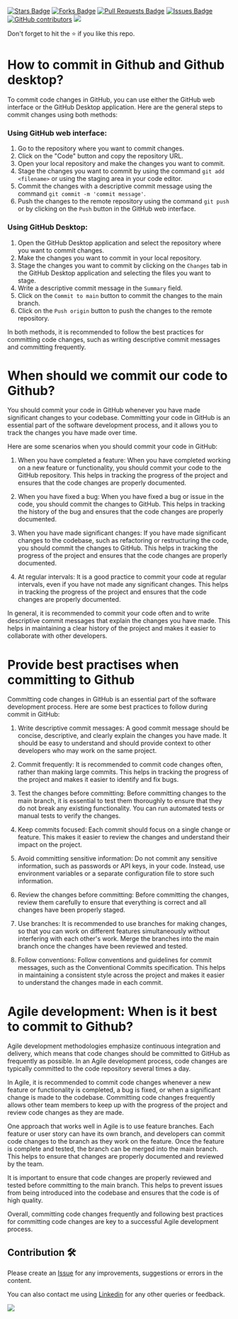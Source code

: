 <a href="https://github.com/drshahizan/learn-github/stargazers"><img src="https://img.shields.io/github/stars/drshahizan/learn-github" alt="Stars Badge"/></a>
<a href="https://github.com/drshahizan/learn-github/network/members"><img src="https://img.shields.io/github/forks/drshahizan/learn-github" alt="Forks Badge"/></a>
<a href="https://github.com/drshahizan/learn-github/pulls"><img src="https://img.shields.io/github/issues-pr/drshahizan/learn-github" alt="Pull Requests Badge"/></a>
<a href="https://github.com/drshahizan/learn-github/issues"><img src="https://img.shields.io/github/issues/drshahizan/learn-github" alt="Issues Badge"/></a>
<a href="https://github.com/drshahizan/learn-github/graphs/contributors"><img alt="GitHub contributors" src="https://img.shields.io/github/contributors/drshahizan/learn-github?color=2b9348"></a>
![](https://visitor-badge.glitch.me/badge?page_id=drshahizan/learn-github)

Don't forget to hit the :star: if you like this repo.

# How to commit in Github and Github desktop?
To commit code changes in GitHub, you can use either the GitHub web interface or the GitHub Desktop application. Here are the general steps to commit changes using both methods:

### Using GitHub web interface:

1. Go to the repository where you want to commit changes.
2. Click on the "Code" button and copy the repository URL.
3. Open your local repository and make the changes you want to commit.
4. Stage the changes you want to commit by using the command `git add <filename>` or using the staging area in your code editor.
5. Commit the changes with a descriptive commit message using the command `git commit -m 'commit message'`.
6. Push the changes to the remote repository using the command `git push` or by clicking on the `Push` button in the GitHub web interface.

### Using GitHub Desktop:

1. Open the GitHub Desktop application and select the repository where you want to commit changes.
2. Make the changes you want to commit in your local repository.
3. Stage the changes you want to commit by clicking on the `Changes` tab in the GitHub Desktop application and selecting the files you want to stage.
4. Write a descriptive commit message in the `Summary` field.
5. Click on the `Commit to main` button to commit the changes to the main branch.
6. Click on the `Push origin` button to push the changes to the remote repository.

In both methods, it is recommended to follow the best practices for committing code changes, such as writing descriptive commit messages and committing frequently.

# When should we commit our code to Github?
You should commit your code in GitHub whenever you have made significant changes to your codebase. Committing your code in GitHub is an essential part of the software development process, and it allows you to track the changes you have made over time.

Here are some scenarios when you should commit your code in GitHub:

1. When you have completed a feature: When you have completed working on a new feature or functionality, you should commit your code to the GitHub repository. This helps in tracking the progress of the project and ensures that the code changes are properly documented.

2. When you have fixed a bug: When you have fixed a bug or issue in the code, you should commit the changes to GitHub. This helps in tracking the history of the bug and ensures that the code changes are properly documented.

3. When you have made significant changes: If you have made significant changes to the codebase, such as refactoring or restructuring the code, you should commit the changes to GitHub. This helps in tracking the progress of the project and ensures that the code changes are properly documented.

4. At regular intervals: It is a good practice to commit your code at regular intervals, even if you have not made any significant changes. This helps in tracking the progress of the project and ensures that the code changes are properly documented.

In general, it is recommended to commit your code often and to write descriptive commit messages that explain the changes you have made. This helps in maintaining a clear history of the project and makes it easier to collaborate with other developers.

# Provide best practises when committing to Github
Committing code changes in GitHub is an essential part of the software development process. Here are some best practices to follow during commit in GitHub:

1. Write descriptive commit messages: A good commit message should be concise, descriptive, and clearly explain the changes you have made. It should be easy to understand and should provide context to other developers who may work on the same project.

2. Commit frequently: It is recommended to commit code changes often, rather than making large commits. This helps in tracking the progress of the project and makes it easier to identify and fix bugs.

3. Test the changes before committing: Before committing changes to the main branch, it is essential to test them thoroughly to ensure that they do not break any existing functionality. You can run automated tests or manual tests to verify the changes.

4. Keep commits focused: Each commit should focus on a single change or feature. This makes it easier to review the changes and understand their impact on the project.

5. Avoid committing sensitive information: Do not commit any sensitive information, such as passwords or API keys, in your code. Instead, use environment variables or a separate configuration file to store such information.

6. Review the changes before committing: Before committing the changes, review them carefully to ensure that everything is correct and all changes have been properly staged.

7. Use branches: It is recommended to use branches for making changes, so that you can work on different features simultaneously without interfering with each other's work. Merge the branches into the main branch once the changes have been reviewed and tested.

8. Follow conventions: Follow conventions and guidelines for commit messages, such as the Conventional Commits specification. This helps in maintaining a consistent style across the project and makes it easier to understand the changes made in each commit.

# Agile development: When is it best to commit to Github?
Agile development methodologies emphasize continuous integration and delivery, which means that code changes should be committed to GitHub as frequently as possible. In an Agile development process, code changes are typically committed to the code repository several times a day.

In Agile, it is recommended to commit code changes whenever a new feature or functionality is completed, a bug is fixed, or when a significant change is made to the codebase. Committing code changes frequently allows other team members to keep up with the progress of the project and review code changes as they are made.

One approach that works well in Agile is to use feature branches. Each feature or user story can have its own branch, and developers can commit code changes to the branch as they work on the feature. Once the feature is complete and tested, the branch can be merged into the main branch. This helps to ensure that changes are properly documented and reviewed by the team.

It is important to ensure that code changes are properly reviewed and tested before committing to the main branch. This helps to prevent issues from being introduced into the codebase and ensures that the code is of high quality.

Overall, committing code changes frequently and following best practices for committing code changes are key to a successful Agile development process.

## Contribution 🛠️
Please create an [Issue](https://github.com/drshahizan/learn-github/issues) for any improvements, suggestions or errors in the content.

You can also contact me using [Linkedin](https://www.linkedin.com/in/drshahizan/) for any other queries or feedback.

![](https://visitor-badge.glitch.me/badge?page_id=drshahizan)
